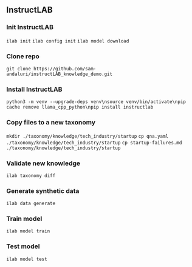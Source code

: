 ## InstructLAB

### Init InstructLAB
```ilab init```
```ilab config init```
```ilab model download```

### Clone repo
```git clone https://github.com/sam-andaluri/instructLAB_knowledge_demo.git```

### Install InstructLAB
```python3 -m venv --upgrade-deps venv\nsource venv/bin/activate\npip cache remove llama_cpp_python\npip install instructlab```

### Copy files to a new taxonomy
```mkdir ./taxonomy/knowledge/tech_industry/startup```
```cp qna.yaml ./taxonomy/knowledge/tech_industry/startup```
```cp startup-failures.md ./taxonomy/knowledge/tech_industry/startup```

### Validate new knowledge
```ilab taxonomy diff```

### Generate synthetic data
```ilab data generate```

### Train model
```ilab model train```

### Test model
```ilab model test```
